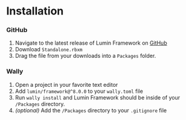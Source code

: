 # Installation

### GitHub

1. Navigate to the latest release of Lumin Framework on [GitHub](https://github.com/lumin-dev/LuminFramework/releases/)
2. Download `Standalone.rbxm`
3. Drag the file from your downloads into a `Packages` folder.

### Wally

1. Open a project in your favorite text editor
2. Add `lumin/framework@^8.0.0` to your `wally.toml` file
3. Run `wally install` and Lumin Framework should be inside of your `/Packages` directory.
4. *(optional)* Add the `/Packages` directory to your `.gitignore` file